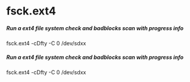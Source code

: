 # fsck.ext4

##### Run a ext4 file system check and badblocks scan with progress info

   fsck.ext4  -cDfty -C 0 /dev/sdxx

##### Run a ext4 file system check and badblocks scan with progress info

   fsck.ext4  -cDfty -C 0 /dev/sdxx
